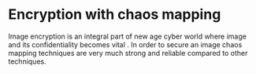 # Encryption with chaos mapping 
Image encryption is an integral part of new age cyber world where image and its confidentiality becomes vital . In order  to secure an image chaos mapping techniques are very much strong and reliable compared to other techniques.  
